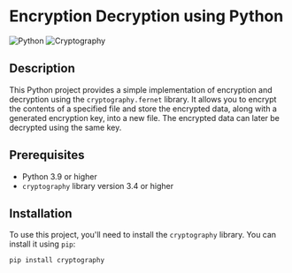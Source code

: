 # Encryption Decryption using Python

![Python](https://img.shields.io/badge/python-v3.9+-blue.svg)
![Cryptography](https://img.shields.io/badge/cryptography-v3.4+-green.svg)

## Description

This Python project provides a simple implementation of encryption and decryption using the `cryptography.fernet` library. It allows you to encrypt the contents of a specified file and store the encrypted data, along with a generated encryption key, into a new file. The encrypted data can later be decrypted using the same key.

## Prerequisites

- Python 3.9 or higher
- `cryptography` library version 3.4 or higher

## Installation

To use this project, you'll need to install the `cryptography` library. You can install it using `pip`:

```bash
pip install cryptography
